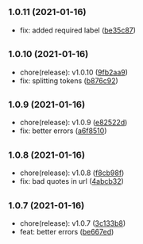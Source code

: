 ## <small>1.0.11 (2021-01-16)</small>

* fix: added required label ([be35c87](https://github.com/simonecorsi/mawesome/commit/be35c87))



## <small>1.0.10 (2021-01-16)</small>

* chore(release): v1.0.10 ([9fb2aa9](https://github.com/simonecorsi/mawesome/commit/9fb2aa9))
* fix: splitting tokens ([b876c92](https://github.com/simonecorsi/mawesome/commit/b876c92))



## <small>1.0.9 (2021-01-16)</small>

* chore(release): v1.0.9 ([e82522d](https://github.com/simonecorsi/mawesome/commit/e82522d))
* fix: better errors ([a6f8510](https://github.com/simonecorsi/mawesome/commit/a6f8510))



## <small>1.0.8 (2021-01-16)</small>

* chore(release): v1.0.8 ([f8cb98f](https://github.com/simonecorsi/mawesome/commit/f8cb98f))
* fix: bad quotes in url ([4abcb32](https://github.com/simonecorsi/mawesome/commit/4abcb32))



## <small>1.0.7 (2021-01-16)</small>

* chore(release): v1.0.7 ([3c133b8](https://github.com/simonecorsi/mawesome/commit/3c133b8))
* feat: better errors ([be667ed](https://github.com/simonecorsi/mawesome/commit/be667ed))



